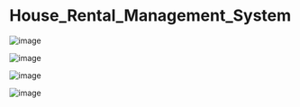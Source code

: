 # House_Rental_Management_System

![image](https://github.com/RamireddyKalyan/House_Rental_Management_System/assets/122597548/2f37725a-8e8b-43fc-b356-d0f8ca33c1c2)


![image](https://github.com/RamireddyKalyan/House_Rental_Management_System/assets/122597548/2eb8a485-e57f-4440-894b-679ba01aad1b)


![image](https://github.com/RamireddyKalyan/House_Rental_Management_System/assets/122597548/b2502505-010e-41b0-88d7-a041e9298d60)


![image](https://github.com/RamireddyKalyan/House_Rental_Management_System/assets/122597548/898dd2aa-8f16-49b3-a478-5e1e3d98903d)

